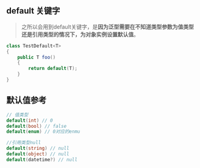 ## default 关键字
> 之所以会用到default关键字，是**因为泛型需要在不知道类型参数为值类型还是引用类型的情况下，为对象实例设置默认值**。

```C#
class TestDefault<T>
{
    public T foo()
    {
        return default(T);
    }
}
```

## 默认值参考

```c#
// 值类型
default(int) // 0
default(bool) // false
default(enum) // 0对应的enmu

//引用类型null
default(string) // null
default(object) // null
default(datetime?) // null
```